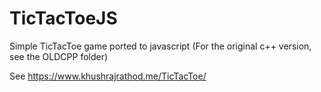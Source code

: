 # TicTacToeJS
Simple TicTacToe game ported to javascript (For the original c++ version, see the OLDCPP folder)

See https://www.khushrajrathod.me/TicTacToe/
